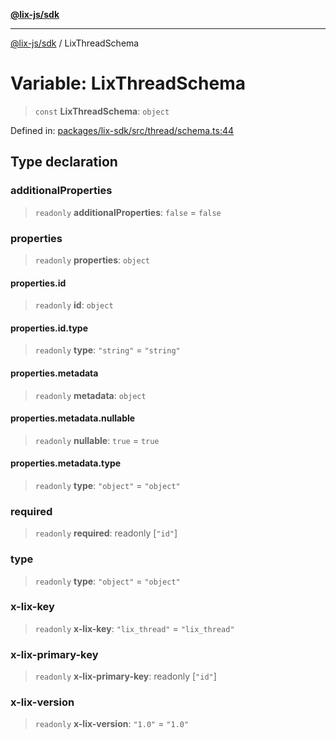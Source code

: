 [**@lix-js/sdk**](../README.md)

***

[@lix-js/sdk](../README.md) / LixThreadSchema

# Variable: LixThreadSchema

> `const` **LixThreadSchema**: `object`

Defined in: [packages/lix-sdk/src/thread/schema.ts:44](https://github.com/opral/monorepo/blob/0501d8fe7eed9db1f8058e8d1d58b1d613ceaf43/packages/lix-sdk/src/thread/schema.ts#L44)

## Type declaration

### additionalProperties

> `readonly` **additionalProperties**: `false` = `false`

### properties

> `readonly` **properties**: `object`

#### properties.id

> `readonly` **id**: `object`

#### properties.id.type

> `readonly` **type**: `"string"` = `"string"`

#### properties.metadata

> `readonly` **metadata**: `object`

#### properties.metadata.nullable

> `readonly` **nullable**: `true` = `true`

#### properties.metadata.type

> `readonly` **type**: `"object"` = `"object"`

### required

> `readonly` **required**: readonly \[`"id"`\]

### type

> `readonly` **type**: `"object"` = `"object"`

### x-lix-key

> `readonly` **x-lix-key**: `"lix_thread"` = `"lix_thread"`

### x-lix-primary-key

> `readonly` **x-lix-primary-key**: readonly \[`"id"`\]

### x-lix-version

> `readonly` **x-lix-version**: `"1.0"` = `"1.0"`
